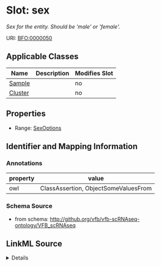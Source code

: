 # Slot: sex


_Sex for the entity. Should be 'male' or 'female'._



URI: [BFO:0000050](http://purl.obolibrary.org/obo/BFO_0000050)



<!-- no inheritance hierarchy -->




## Applicable Classes

| Name | Description | Modifies Slot |
| --- | --- | --- |
[Sample](Sample.md) |  |  no  |
[Cluster](Cluster.md) |  |  no  |







## Properties

* Range: [SexOptions](SexOptions.md)





## Identifier and Mapping Information





### Annotations

| property | value |
| --- | --- |
| owl | ClassAssertion, ObjectSomeValuesFrom |



### Schema Source


* from schema: http://github.org/vfb/vfb-scRNAseq-ontology/VFB_scRNAseq




## LinkML Source

<details>
```yaml
name: sex
annotations:
  owl:
    tag: owl
    value: ClassAssertion, ObjectSomeValuesFrom
description: Sex for the entity. Should be 'male' or 'female'.
from_schema: http://github.org/vfb/vfb-scRNAseq-ontology/VFB_scRNAseq
rank: 1000
slot_uri: BFO:0000050
alias: sex
domain_of:
- Sample
- Cluster
range: sex_options

```
</details>